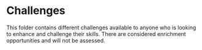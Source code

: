 # Challenges

This folder contains different challenges available to anyone who is looking to enhance and challenge their skills.  There are considered enrichment opportunities and will not be assessed.
